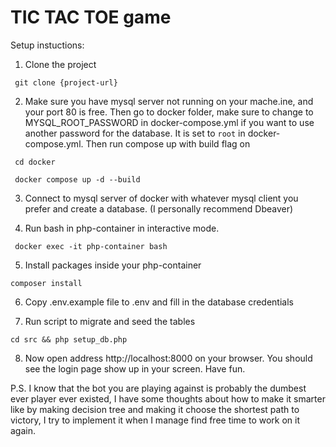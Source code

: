 # TIC TAC TOE game

Setup instuctions:
1. Clone the project

``` git clone {project-url}```

2. Make sure you have mysql server not running on your mache.ine, and your port 80 is free. Then go to docker folder, make sure to change to MYSQL_ROOT_PASSWORD in docker-compose.yml if you want to use another password for the database. It is set to ```root``` in docker-compose.yml. Then run compose up with build flag on

``` cd docker```

``` docker compose up -d --build```

3. Connect to mysql server of docker with whatever mysql client you prefer and create a database. (I personally recommend Dbeaver)

4. Run bash in php-container in interactive mode.

``` docker exec -it php-container bash```

5. Install packages inside your php-container

``` composer install ```

6. Copy .env.example file to .env and fill in the database credentials

7. Run script to migrate and seed the tables

```cd src && php setup_db.php```

8. Now open address http://localhost:8000 on your browser. You should see the login page show up in your screen. Have fun.

P.S. I know that the bot you are playing against is probably the dumbest ever player ever existed, I have some thoughts about how to make it smarter like by making decision tree and making it choose the shortest path to victory, I try to implement it when I manage find free time to work on it again.